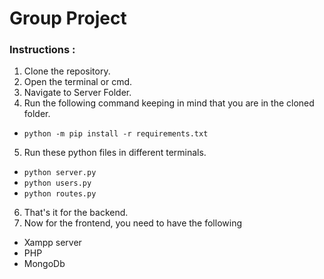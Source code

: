 Group Project
=============


### Instructions : 
1. Clone the repository.
2. Open the terminal or cmd.
3. Navigate to Server Folder.
4. Run the following command keeping in mind that you are in the cloned folder.
  - `python -m pip install -r requirements.txt`
5. Run these python files in different terminals.
  - `python server.py`
  - `python users.py`
  - `python routes.py`
6. That's it for the backend.
7. Now for the frontend, you need to have the following
  - Xampp server
  - PHP
  - MongoDb
